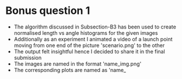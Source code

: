 # Bonus question 1

- The algorithm discussed in Subsection-B3 has been used to create normalised length vs angle histograms for the given images
- Additionally as an experiment I animated a video of a launch point moving from one end of the picture 'scenario.png' to the other
- The output felt insightful hence I decided to share it in the final submission
- The images are named in the format  'name_img.png'
- The corresponding plots are named as 'name_
